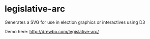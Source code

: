 legislative-arc
===============

Generates a SVG for use in election graphics or interactives using D3

Demo here: http://drewbo.com/legislative-arc/
